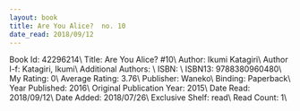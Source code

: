 ```yaml
---
layout: book
title: Are You Alice?  no. 10
date_read: 2018/09/12
---
```


Book Id: 42296214\ 
Title: Are You Alice? #10\ 
Author: Ikumi Katagiri\ 
Author l-f: Katagiri, Ikumi\ 
Additional Authors: \ 
ISBN: \ 
ISBN13: 9788380960480\ 
My Rating: 0\ 
Average Rating: 3.76\ 
Publisher: Waneko\ 
Binding: Paperback\ 
Year Published: 2016\ 
Original Publication Year: 2015\ 
Date Read: 2018/09/12\ 
Date Added: 2018/07/26\ 
Exclusive Shelf: read\ 
Read Count: 1\ 

